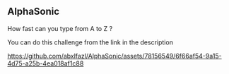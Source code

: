 ## AlphaSonic
How fast can you type from A to Z ?

You can do this challenge from the link in the description

https://github.com/abxlfazl/AlphaSonic/assets/78156549/6f66af54-9a15-4d75-a25b-4ea018af1c88

